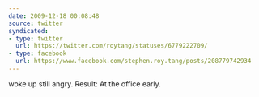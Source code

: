 ```yaml
---
date: 2009-12-18 00:08:48
source: twitter
syndicated:
- type: twitter
  url: https://twitter.com/roytang/statuses/6779222709/
- type: facebook
  url: https://www.facebook.com/stephen.roy.tang/posts/208779742934
---
```


woke up still angry. Result: At the office early.